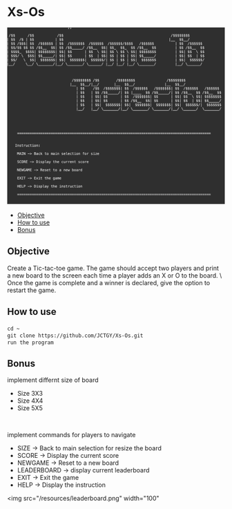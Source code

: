 # Xs-Os
![](resources/TicTacToe.png)

* [Objective](#objective)
* [How to use](#how-to-use)
* [Bonus](#bonus)

## Objective
Create a Tic-tac-toe game. The game should accept two players and print \
a new board to the screen each time a player adds an X or O to the board. \ 
Once the game is complete and a winner is declared, give the option to restart the game. 

## How to use

```
cd ~
git clone https://github.com/JCTGY/Xs-Os.git
run the program
```

## Bonus
implement differnt size of board 
* Size 3X3
* Size 4X4
* Size 5X5 

<br>

implement commands for players to navigate

* SIZE -> Back to main selection for resize the board
* SCORE -> Display the current score
* NEWGAME -> Reset to a new board
* LEADERBOARD -> display current leaderboard
* EXIT -> Exit the game
* HELP -> Display the instruction

<img src="/resources/leaderboard.png" width="100"
